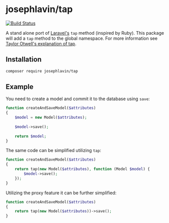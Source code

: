 # josephlavin/tap

[![Build Status](https://travis-ci.org/josephlavin/tap.svg)](https://travis-ci.org/josephlavin/tap)

A stand alone port of [Laravel's](https://laravel.com/) `tap` method (inspired by Ruby).  This package will add a `tap` method to the global namespace.  For more information see [Taylor Otwell's explanation of tap](https://medium.com/@taylorotwell/tap-tap-tap-1fc6fc1f93a6).

## Installation

```bash
composer require josephlavin/tap
```

## Example
You need to create a model and commit it to the database using `save`:
```php
function createAndSaveModel($attributes)
{
    $model = new Model($attributes);
    
    $model->save();
    
    return $model;
}
```

The same code can be simplified utilizing `tap`:
```php
function createAndSaveModel($attributes)
{
    return tap(new Model($attributes), function (Model $model) {
        $model->save();
    });
}
```

Utilizing the proxy feature it can be further simplified:
```php
function createAndSaveModel($attributes)
{
    return tap(new Model($attributes))->save();
}
```